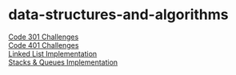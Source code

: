 # data-structures-and-algorithms

[Code 301 Challenges](./code-challenges)  
[Code 401 Challenges](./code401challenges)  
[Linked List Implementation](./code401challenges/src/main/java/linked_list)  
[Stacks & Queues Implementation](./code401challenges/src/main/java/stacksandqueues)
